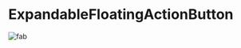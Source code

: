 # ExpandableFloatingActionButton

![fab](https://user-images.githubusercontent.com/29502126/96360698-1f597680-10d4-11eb-8c81-b9e2f05fd432.png)
